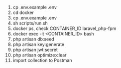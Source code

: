 1. cp .env.example .env
2. cd docker 
3. cp .env.example .env
4. sh scripts/run.sh
5. docker ps, check CONTAINER_ID  laravel_php-fpm
6. docker exec -it <CONTAINER_ID> bash
7. php artisan db:seed
8. php artisan key:generate
9. php artisan jwt:secret
10. php artisan optimize:clear
11. import collection to Postman
